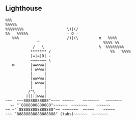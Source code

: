 Lighthouse
----------
```
%%%
%%%%%
%%%%%%%%                   \)|(/
%%   %%%%%                 - O -
   %%%                     /)|(\         m   %%%%
              ^                            %%%% %%
            /   \                        %  %%%%%%%%
           ******* /                          %%   %%%%
           |=|=|D| -
           ~~~~~~~ \
   m       |wwwww|
           | wwww|
           |     |
           |wwwww|
           | wwww|
           |     |
          /^\    |
         |()||www|
~~~  ~~~88888888888"~~~~ ~~~~~    ~~~~~~~   ~~~~~~~
  ~~ "`8888888888888"~~~~~~  ~~~~~~~    ~~~~~~
~~ ~"`888888888888888"~~ ~~~~~~~  ~~~~~    ~~~~~
~~~ `88888888888888888" (tabs)~~~~~~  ~~~~~~~
```